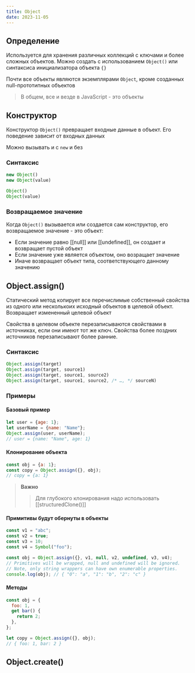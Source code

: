 ```yaml
---
title: Object
date: 2023-11-05
---
```

## Определение
Используется для хранения различных коллекций с ключами и более сложных объектов. Можно создать с использованием `Object()` или синтаксиса инициализатора объекта `{}`

Почти все объекты являются экземплярами `Object`, кроме созданных null-прототипных объектов

> В общем, все и везде в JavaScript - это объекты

## Конструктор
Конструктор `Object()` превращает входные данные в объект. Его поведение зависит от входных данных

Можно вызывать и с `new` и без

### Синтаксис
```js
new Object()
new Object(value)

Object()
Object(value)
```

### Возвращаемое значение
Когда `Object()`  вызывается или создается сам конструктор, его возвращаемое значение - это объект:
- Если значение равно [[null]] или [[undefined]], он создает и возвращает пустой объект
- Если значение уже является объектом, оно возращает значение
- Иначе возвращает объект типа, соответствующего данному значению

## Object.assign()
Статический метод копирует все перечислимые собственный свойства из одного или несколькоих исходный объектов в целевой объект. Возвращает измененный целевой объект

Свойства в целевом объекте перезаписываются свойствами в источниках, если они имеют тот же ключ. Свойства более поздних источников перезаписывают более ранние.
### Синтаксис
```js
Object.assign(target)
Object.assign(target, source1)
Object.assign(target, source1, source2)
Object.assign(target, source1, source2, /* …, */ sourceN)
```

### Примеры
#### Базовый пример
```js
let user = {age: 1};
let userName = {name: "Name"};
Object.assign(user, userName);
// user = {name: "Name", age: 1}
```

#### Клонирование объекта
```js
const obj = {a: 1};
const copy = Object.assign({}, obj);
// copy = {a: 1}
```

> **Важно**
> > Для глубокого клонирования надо использовать [[structuredClone()]]
#### Примитивы будут обернуты в объекты
```js
const v1 = "abc";
const v2 = true;
const v3 = 10;
const v4 = Symbol("foo");

const obj = Object.assign({}, v1, null, v2, undefined, v3, v4);
// Primitives will be wrapped, null and undefined will be ignored.
// Note, only string wrappers can have own enumerable properties.
console.log(obj); // { "0": "a", "1": "b", "2": "c" }
```
#### Методы
```js
const obj = {
  foo: 1,
  get bar() {
    return 2;
  },
};

let copy = Object.assign({}, obj);
// { foo: 1, bar: 2 }
```

## Object.create()

